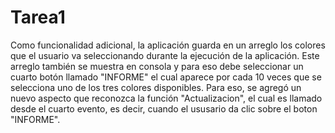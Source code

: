 # Tarea1

Como funcionalidad adicional, la aplicación guarda en un arreglo los colores que el usuario va seleccionando durante la ejecución de la aplicación.
Este arreglo también se muestra en consola y para eso debe seleccionar un cuarto botón llamado "INFORME" el cual aparece por cada 10 veces que se
selecciona uno de los tres colores disponibles. Para eso, se agregó un nuevo aspecto que reconozca la función "Actualizacion", el cual es llamado
desde el cuarto evento, es decir, cuando el ususario da clic sobre el boton "INFORME".